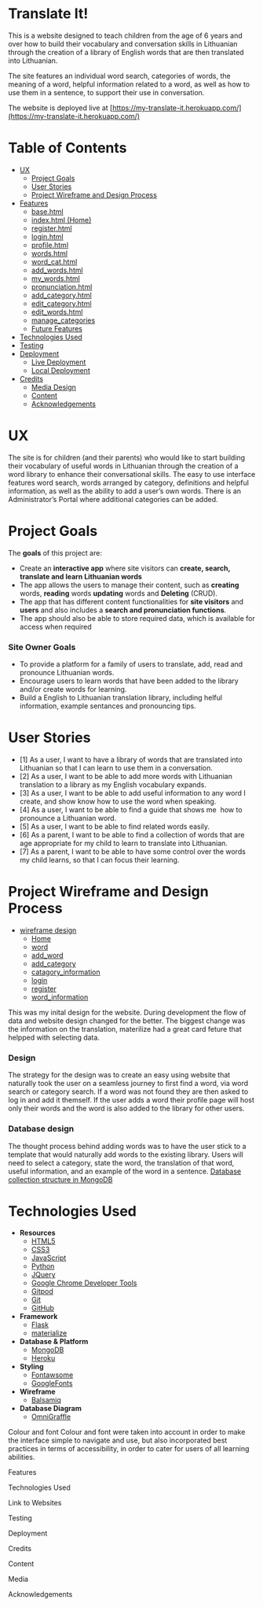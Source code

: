 # Translate It!

This is a website designed to teach children from the age of 6 years and over how to build their vocabulary and conversation skills in Lithuanian through the creation of a library of English words that are then translated into Lithuanian. 

The site features an individual word search, categories of words, the meaning of a word, helpful information related to a word, as well as how to use them in a sentence, to support their use in conversation. 


The website is deployed live at [https://my-translate-it.herokuapp.com/](https://my-translate-it.herokuapp.com/)



# Table of Contents

- [UX](#ux)
    - [Project Goals](#project-goals)
    - [User Stories](#user-stories)
    - [Project Wireframe and Design Process](#Project-Wireframe-and-Design-Process)
- [Features](README.md#features)
    - [base.html](README.md#basehtml)
    - [index.html (Home)](README.md#indexhtml-home)
    - [register.html](README.md#registerhtml)
    - [login.html](README.md#loginhtml)
    - [profile.html](README.md#profilehtml)
    - [words.html](README.md#wordshtml)
    - [word_cat.html](README.md#word_catshtml)
    - [add_words.html](README.md#addwordshtml)
    - [my_words.html](README.md#mywordshtml)
    - [pronunciation.html](README.md#pronunciationhtml)
    - [add_category.html](README.md#add_categoryhtml)
    - [edit_category.html](README.md#edit_categoryhtml)
    - [edit_words.html](README.md#edit_wordshtml)
    - [manage_categories](README.mdmanage_categorieshtml)
    - [Future Features](README.md#future_features)
- [Technologies Used](README.md#technologies-used)
- [Testing](README.md#testing)
- [Deployment](README.md#deployment)
    - [Live Deployment](README.md#live_deployment)
    - [Local Deployment](README.md#local_deployment)
- [Credits](README.md#credits)
    - [Media Design](README.md#media_design)
    - [Content](README.md#content)
    - [Acknowledgements](README.md#acknowledgements)
   


# UX
The site is for children (and their parents) who would like to start building their vocabulary of useful words in Lithuanian through the creation of a word library to enhance their conversational skills. The easy to use interface features word search, words arranged by category, definitions and helpful information, as well as the ability to add a user’s own words. There is an Administrator’s Portal where additional categories can be added. 

# Project Goals
The **goals** of this project are:

- Create an **interactive app** where site visitors can **create, search, translate and learn Lithuanian words**
- The app allows the users to manage their content, such as **creating** words, **reading** words **updating** words and **Deleting** (CRUD).
- The app that has different content functionalities for **site visitors** and **users** and also includes a **search and pronunciation functions**.
- The app should also be able to store required data, which is available for access when required

### Site Owner Goals
- To provide a platform for a family of users to translate, add, read and pronounce Lithuanian words.
- Encourage users to learn words that have been added to the library and/or create words for learning.
- Build a English to Lithuanian translation library, including helful information, example sentances and pronouncing tips.


# User Stories
- [1] As a user, I want to have a library of words that are translated into Lithuanian so that I can learn to use them in a conversation. 
- [2] As a user, I want to be able to add more words with Lithuanian translation to a library as my English vocabulary expands. 
- [3] As a user, I want to be able to add useful information to any word I create, and show know how to use the word when speaking. 
- [4] As a user, I want to be able to find a guide that shows me  how to pronounce a Lithuanian word. 
- [5] As a user, I want to be able to find related words easily. 
- [6] As a parent, I want to be able to find a collection of words that are age appropriate for my child to learn to translate into Lithuanian.
- [7] As a parent, I want to be able to have some control over the words my child learns, so that I can focus their learning.

# Project Wireframe and Design Process
- [wireframe design](https://github.com/Leefarmer83/Translate-It/tree/master/static/wire_frames)
    - [Home](https://github.com/Leefarmer83/Translate-It/blob/master/static/wire_frames/home.png)
    - [word](https://github.com/Leefarmer83/Translate-It/blob/master/static/wire_frames/words.png)
    - [add_word](https://github.com/Leefarmer83/Translate-It/blob/master/static/wire_frames/add_word.png)
    - [add_category](https://github.com/Leefarmer83/Translate-It/blob/master/static/wire_frames/add_category.png)
    - [catagory_information](https://github.com/Leefarmer83/Translate-It/blob/master/static/wire_frames/category_information.png)
    - [login](https://github.com/Leefarmer83/Translate-It/blob/master/static/wire_frames/login.png)
    - [register](https://github.com/Leefarmer83/Translate-It/blob/master/static/wire_frames/register.png)
    - [word_information](https://github.com/Leefarmer83/Translate-It/blob/master/static/wire_frames/word_information.png)

This was my inital design for the website. During development the flow of data and website design changed for the better. 
The biggest change was the information on the translation, materilize had a great card feture that helpped with selecting data.

### Design
The strategy for the design was to create an easy using website that naturally took the user on a seamless journey to first find a word, via word search or category search. If a word was not found they are then asked to log in and add it themself. If the user adds a word their profile page will host only their words and the word is also added to the library for other users.

### Database design
The thought process behind adding words was to have the user stick to a template that would naturally add words to the existing library. Users will need to select a category, state the word, the translation of that word, useful information, and an example of the word in a sentence.
[Database collection structure in MongoDB](https://github.com/Leefarmer83/Translate-It/blob/master/static/wire_frames/mongoDB_data_stucture.png)


# Technologies Used

- **Resources**
    -	[HTML5](https://www.w3schools.com/html/default.asp)
    -	[CSS3](https://www.w3schools.com/css/default.asp)
    -	[JavaScript](https://www.w3schools.com/js/default.asp)
    -	[Python](https://www.python.org/)
    -	[JQuery](https://jquery.com/)
    -	[Google Chrome Developer Tools](https://developers.google.com/web/tools/chrome-devtools/)
    -	[Gitpod](https://www.gitpod.io/)
    -	[Git](https://git-scm.com/) 
    -	[GitHub](https://github.com/) 
- **Framework**
    -   [Flask](https://flask.palletsprojects.com/en/1.1.x/) 
    -   [materialize](https://materializecss.com/)
- **Database & Platform**
    -   [MongoDB](https://www.mongodb.com/)
    -   [Heroku](https://www.heroku.com/) 
- **Styling**
    -   [Fontawsome](https://fontawesome.com/)
    -   [GoogleFonts](https://fonts.google.com/)
- **Wireframe**
    -   [Balsamiq](https://balsamiq.com/)
- **Database Diagram**
    -   [OmniGraffle](https://www.omnigroup.com/omnigraffle/ios/)




Colour and font
Colour and font were taken into account in order to make the interface simple to navigate and use, but also incorporated best practices in terms of accessibility, in order to cater for users of all learning abilities. 

Features

Technologies Used

Link to Websites

Testing

Deployment

Credits

Content

Media

Acknowledgements